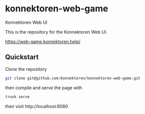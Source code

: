 # konnektoren-web-game
Konnektoren Web UI

This is the repository for the Konnektoren Web UI.

https://web-game.konnektoren.help/

## Quickstart

Clone the repository

```bash
git clone git@github.com:Konnektoren/konnektoren-web-game.git
```

then compile and serve the page with

```bash
trunk serve
```

then visit http://localhost:8080
